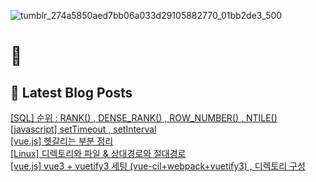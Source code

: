 
![tumblr_274a5850aed7bb06a033d29105882770_01bb2de3_500](https://user-images.githubusercontent.com/91704826/224994575-846ea991-f3dc-4b0d-a9b3-e3cc7928ea44.gif)

# 👋

## 📕 Latest Blog Posts

<a href=https://yueliang-front-end.tistory.com/31>[SQL] 순위 : RANK() , DENSE_RANK() , ROW_NUMBER() , NTILE()</a></br><a href=https://yueliang-front-end.tistory.com/30>[javascript] setTimeout , setInterval</a></br><a href=https://yueliang-front-end.tistory.com/29>[vue.js] 헷갈리는 부분 정리</a></br><a href=https://yueliang-front-end.tistory.com/28>[Linux] 디렉토리와 파일 & 상대경로와 절대경로</a></br><a href=https://yueliang-front-end.tistory.com/27>[vue.js] vue3 + vuetify3 세팅 (vue-cil+webpack+vuetify3) , 디렉토리 구성  </a></br>